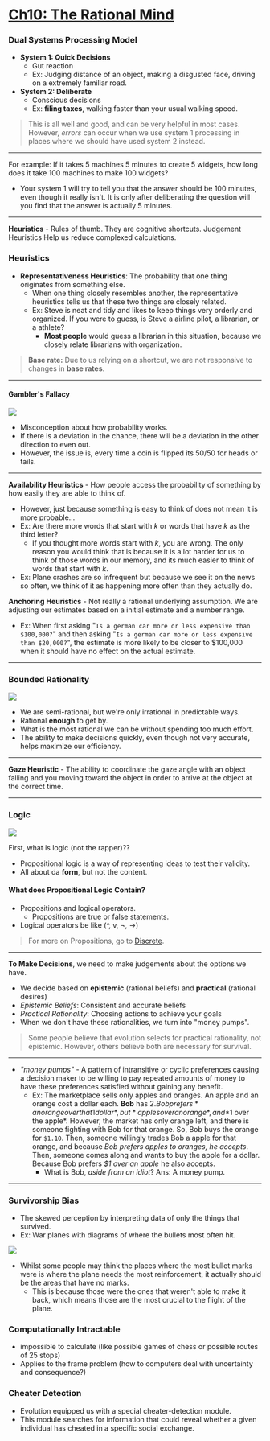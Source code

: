 # [Ch10: The Rational Mind](../cog-sci/cog-sci)
### Dual Systems Processing Model

- **System 1: Quick Decisions**
	- Gut reaction
	- Ex: Judging distance of an object, making a disgusted face, driving on a extremely familiar road.
- **System 2: Deliberate**
	- Conscious decisions
	- Ex: **filing taxes**, walking faster than your usual walking speed.

> This is all well and good, and can be very helpful in most cases. However, *errors* can occur when we use system 1 processing in places where we should have used system 2 instead.

---
For example: If it takes 5 machines 5 minutes to create 5 widgets, how long does it take 100 machines to make 100 widgets?
- Your system 1 will try to tell you that the answer should be 100 minutes, even though it really isn't. It is only after deliberating the question will you find that the answer is actually 5 minutes.
---

**Heuristics** - Rules of thumb. They are cognitive shortcuts. Judgement Heuristics Help us reduce complexed calculations.

### Heuristics

- **Representativeness  Heuristics**: The probability that one thing originates from something else.
	- When one thing closely resembles another, the representative heuristics tells us that these two things are closely related.
	- Ex: Steve is neat and tidy and likes to keep things very orderly and organized. If you were to guess, is Steve a airline pilot, a librarian, or a athlete?
		- **Most people** would guess a librarian in this situation, because we closely relate librarians with organization.

> **Base rate:** Due to us relying on a shortcut, we are not responsive to changes in **base rates**.

---

#### Gambler's Fallacy

![](imgs/hakari-dance.gif)
- Misconception about how probability works.
- If there is a deviation in the chance, there will be a deviation in the other direction to even out.
- However, the issue is, every time a coin is flipped its 50/50 for heads or tails.

---

**Availability Heuristics** - How people access the probability of something by how easily they are able to think of.
- However, just because something is easy to think of does not mean it is more probable...
- Ex: Are there more words that start with *k* or words that have *k* as the third letter?
	- If you thought more words start with *k*, you are wrong. The only reason you would think that is because it is a lot harder for us to think of those words in our memory, and its much easier to think of words that start with *k*.
- Ex: Plane crashes are so infrequent but because we see it on the news so often, we think of it as happening more often than they actually do.

**Anchoring Heuristics** - Not really a rational underlying assumption. We are adjusting our estimates based on a initial estimate and a number range.
- Ex: When first asking "`Is a german car more or less expensive than $100,000?`" and then asking "`Is a german car more or less expensive than $20,000?`", the estimate is more likely to be closer to $100,000 when it should have no effect on the actual estimate.

---

### Bounded Rationality
![](imgs/bounded-rationality.jpg)
- We are semi-rational, but we're only irrational in predictable ways.
- Rational **enough** to get by.
- What is the most rational we can be without spending too much effort.
- The ability to make decisions quickly, even though not very accurate, helps maximize our efficiency.

---

**Gaze Heuristic** - The ability to coordinate the gaze angle with an object falling and you moving toward the object in order to arrive at the object at the correct time.

---

### Logic

![](imgs/logic.jpg)

First, what is logic (not the rapper)??
- Propositional logic is a way of representing ideas to test their validity.
- All about da **form**, but not the content.

#### What does Propositional Logic Contain?
- Propositions and logical operators. 
	- Propositions are true or false statements.
- Logical operators be like (^, v, ¬, →)

> For more on Propositions, go to [Discrete](../discrete-1/discrete-1#propositional-logic).

---
**To Make Decisions**, we need to make judgements about the options we have.
- We decide based on **epistemic** (rational beliefs) and **practical** (rational desires)
- *Epistemic Beliefs*: Consistent and accurate beliefs
- *Practical Rationality*: Choosing actions to achieve your goals
- When we don't have these rationalities, we turn into "money pumps".

> Some people believe that evolution selects for practical rationality, not epistemic. However, others believe both are necessary for survival.

---
- *"money pumps"* - A pattern of intransitive or cyclic preferences causing a decision maker to be willing to pay repeated amounts of money to have these preferences satisfied without gaining any benefit.
	- Ex: The marketplace sells only apples and oranges. An apple and an orange cost a dollar each. **Bob** has $2. Bob prefers *an orange over that 1 dollar*, but *apples over an orange*, and *$1 over the apple*. However, the market has only orange left, and there is someone fighting with Bob for that orange. So, Bob buys the orange for `$1.10`. Then, someone willingly trades Bob a apple for that orange, and because *Bob prefers apples to oranges, he accepts*. Then, someone comes along and wants to buy the apple for a dollar. Because Bob prefers *$1 over an apple* he also accepts.
		- What is Bob, *aside from an idiot*? Ans: A money pump.

---
### Survivorship Bias
- The skewed perception by interpreting data of only the things that survived.
- Ex: War planes with diagrams of where the bullets most often hit. 

![](imgs/survivorship-bias.png)
- Whilst some people may think the places where the most bullet marks were is where the plane needs the most reinforcement, it actually should be the areas that have no marks.
	- This is because those were the ones that weren't able to make it back, which means those are the most crucial to the flight of the plane.

### Computationally Intractable
- impossible to calculate (like possible games of chess or possible routes of 25 stops)
- Applies to the frame problem (how to computers deal with uncertainty and consequence?)

### Cheater Detection
- Evolution equipped us with a special cheater-detection module.
- This module searches for information that could reveal whether a given individual has cheated in a specific social exchange.